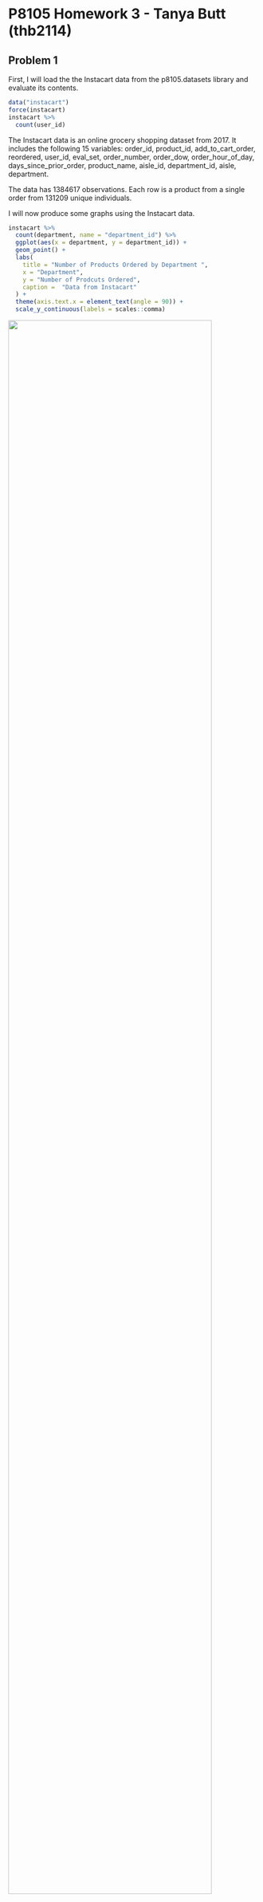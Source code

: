 P8105 Homework 3 - Tanya Butt (thb2114)
================

## Problem 1

First, I will load the the Instacart data from the p8105.datasets
library and evaluate its contents.

``` r
data("instacart")
force(instacart)
instacart %>% 
  count(user_id)
```

The Instacart data is an online grocery shopping dataset from 2017. It
includes the following 15 variables: order\_id, product\_id,
add\_to\_cart\_order, reordered, user\_id, eval\_set, order\_number,
order\_dow, order\_hour\_of\_day, days\_since\_prior\_order,
product\_name, aisle\_id, department\_id, aisle, department.

The data has 1384617 observations. Each row is a product from a single
order from 131209 unique individuals.

I will now produce some graphs using the Instacart data.

``` r
instacart %>% 
  count(department, name = "department_id") %>% 
  ggplot(aes(x = department, y = department_id)) +
  geom_point() +
  labs(
    title = "Number of Products Ordered by Department ",
    x = "Department",
    y = "Number of Prodcuts Ordered",
    caption =  "Data from Instacart"
  ) +
  theme(axis.text.x = element_text(angle = 90)) +
  scale_y_continuous(labels = scales::comma)
```

<img src="hw3_files/figure-gfm/unnamed-chunk-3-1.png" width="90%" />

The departments most frequently ordered from in this dataset set are
“produce” and “dairy eggs”.

``` r
instacart %>% 
  group_by(department, product_name) %>% 
  summarize(n_obs = n()) %>% 
  filter(n_obs > 5000) %>% 
  ggplot(aes(x = product_name, y = n_obs)) +
  geom_bar(stat = "identity", fill = "steelblue") +
  labs(
    title = "Top 10 Products Ordered in the Instacart Dataset",
    x = "Product Name",
    y = "Number of Prodcuts Ordered",
    caption =  "Data from Instacart"
  ) +
  theme(axis.text.x = element_text(angle = 90)) +
  scale_y_continuous(
    breaks = c(0, 5000, 10000, 15000, 20000),
    labels = c("0", "5,000", "10,000", "15,000", "20,000")) +
  scale_x_discrete(labels = function(x) stringr::str_wrap(x, width = 10))
## `summarise()` has grouped output by 'department'. You can override using the `.groups` argument.
```

<img src="hw3_files/figure-gfm/unnamed-chunk-4-1.png" width="90%" />

The top 10 most frequently ordered products in the Instacart dataset are
bags of organic bananas, bananas, large lemons, limes, organic avocados,
organic baby spinach, organic Has avocados, organic raspberries, organic
strawberries, and strawberries.

``` r
n_distinct(pull(instacart, aisle_id))
## [1] 134
instacart %>% 
  count(aisle_id, aisle, sort = TRUE)
## # A tibble: 134 × 3
##    aisle_id aisle                              n
##       <int> <chr>                          <int>
##  1       83 fresh vegetables              150609
##  2       24 fresh fruits                  150473
##  3      123 packaged vegetables fruits     78493
##  4      120 yogurt                         55240
##  5       21 packaged cheese                41699
##  6      115 water seltzer sparkling water  36617
##  7       84 milk                           32644
##  8      107 chips pretzels                 31269
##  9       91 soy lactosefree                26240
## 10      112 bread                          23635
## # … with 124 more rows
```

In the Instacart dataset, the number of aisles are 134 and the aisles
most ordered from are the ‘fresh vegetables’ and ‘fresh fruits’ aisle.

Below is a bar graph of the number of items ordered in aisles with &gt;
10,000 items ordered. ‘Fresh vegetables’ and ‘fresh fruits’ had the
highest number of orders in this dataset.

``` r
instacart %>% 
  count(aisle_id, aisle, sort = TRUE) %>% 
  filter(n > 10000) %>% 
  ggplot(aes(x = aisle, y = n)) +
  geom_bar(stat = "identity", fill = "steelblue") +
  labs(
    title = "Number of Products Ordered",
    x = "Aisle Name",
    y = "Number of Prodcuts Ordered",
    caption =  "Data from Instacart"
  ) +
  theme(axis.text.x = element_text(angle = 90, hjust = 1.05, size = 8)) +
  scale_y_continuous(
    breaks = c(0, 10000, 20000, 40000, 60000, 80000, 100000, 120000, 140000, 160000),
    labels = c("0", "10,000", "20,000", "40,000", "60,000", "80,000", "100,000", "120,000", "140,000", "160,000")) 
```

<img src="hw3_files/figure-gfm/unnamed-chunk-6-1.png" width="90%" />

I will now make a table showing the three most popular items in each of
the aisles, “baking ingredients”, “dog food care”, and “packaged
vegetable fruits.” I will include the number of times each item is
ordered in the table.

``` r
baking_df = filter(instacart, aisle == "baking ingredients") %>% 
  group_by(aisle_id, aisle, product_name) %>% 
  count(product_name, sort = TRUE) %>% 
  filter(product_name == "Light Brown Sugar" | product_name == "Pure Baking Soda" |
         product_name == "Cane Sugar") 
  

dogfood_df = filter(instacart, aisle == "dog food care") %>% 
  group_by(aisle_id, aisle, product_name) %>% 
  count(product_name, sort = TRUE) %>% 
  filter(product_name == "Snack Sticks Chicken & Rice Recipe Dog Treats" | product_name == "Organix Chicken & Brown Rice Recipe" | product_name == "Small Dog Biscuits")

package_vege_fruit_df = filter(instacart, aisle == "packaged vegetables fruits") %>% 
  group_by(aisle_id, aisle, product_name) %>% 
  count(product_name, sort = TRUE) %>% 
  filter(product_name == "Organic Baby Spinach" | product_name == "Organic Raspberries" |
           product_name == "Organic Blueberries")

package_baking_df = full_join(package_vege_fruit_df, baking_df, by = NULL) 
## Joining, by = c("aisle_id", "aisle", "product_name", "n")
baking_dogfood_package_df = full_join(package_baking_df, dogfood_df, by = NULL) %>% 
  rename("Aisle ID Number" = aisle_id) %>% 
  rename("Name of Product" = product_name) %>% 
  rename("Number of Times Ordered" = n) %>% 
  rename("Aisle Name" = aisle) %>% 
   knitr::kable()
## Joining, by = c("aisle_id", "aisle", "product_name", "n")
baking_dogfood_package_df
```

| Aisle ID Number | Aisle Name                 | Name of Product                               | Number of Times Ordered |
|----------------:|:---------------------------|:----------------------------------------------|------------------------:|
|             123 | packaged vegetables fruits | Organic Baby Spinach                          |                    9784 |
|             123 | packaged vegetables fruits | Organic Raspberries                           |                    5546 |
|             123 | packaged vegetables fruits | Organic Blueberries                           |                    4966 |
|              17 | baking ingredients         | Light Brown Sugar                             |                     499 |
|              17 | baking ingredients         | Pure Baking Soda                              |                     387 |
|              17 | baking ingredients         | Cane Sugar                                    |                     336 |
|              40 | dog food care              | Snack Sticks Chicken & Rice Recipe Dog Treats |                      30 |
|              40 | dog food care              | Organix Chicken & Brown Rice Recipe           |                      28 |
|              40 | dog food care              | Small Dog Biscuits                            |                      26 |

I will now make a table showing the mean hour of the day at which Pink
Lady Apples and Coffee Ice Cream are ordered on each day of the week.

``` r
PLA_CIC_df = filter(instacart, product_name == "Pink Lady Apples" | product_name == "Coffee Ice Cream") %>% 
  group_by(product_name, order_dow) %>% 
  summarize(mean_order_hour = mean(order_hour_of_day)) %>% 
  rename("Name of Product" = product_name) %>% 
  rename("Mean Order Hour" = mean_order_hour) %>%
  mutate(order_dow = factor(c("0" = "Sunday", "1" = "Monday", "2" = "Tuesday",
                              "3" = "Wednesday", "4" = "Thursday", "5" = "Friday",
                              "6" = "Saturday"))) %>% 
  pivot_wider(
    names_from = "order_dow",
    values_from = "Mean Order Hour"
  ) %>% 
  knitr::kable()
## `summarise()` has grouped output by 'product_name'. You can override using the `.groups` argument.
PLA_CIC_df        
```

| Name of Product  |   Sunday |   Monday |  Tuesday | Wednesday | Thursday |   Friday | Saturday |
|:-----------------|---------:|---------:|---------:|----------:|---------:|---------:|---------:|
| Coffee Ice Cream | 13.77419 | 14.31579 | 15.38095 |  15.31818 | 15.21739 | 12.26316 | 13.83333 |
| Pink Lady Apples | 13.44118 | 11.36000 | 11.70213 |  14.25000 | 11.55172 | 12.78431 | 11.93750 |
